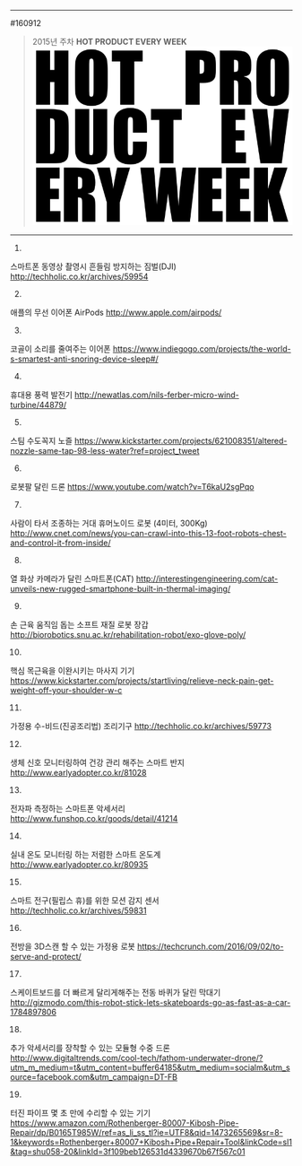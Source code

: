 
---  
#160912  
> 2015년 주차 **HOT PRODUCT EVERY WEEK**  
> ![pic](../image/MAIN.png)  

---  

1.
스마트폰 동영상 촬영시 흔들림 방지하는 짐벌(DJI)
http://techholic.co.kr/archives/59954

2.
애플의 무선 이어폰 AirPods
http://www.apple.com/airpods/

3.
코골이 소리를 줄여주는 이어폰
https://www.indiegogo.com/projects/the-world-s-smartest-anti-snoring-device-sleep#/


4.
휴대용 풍력 발전기
http://newatlas.com/nils-ferber-micro-wind-turbine/44879/

5.
스팀 수도꼭지 노즐
https://www.kickstarter.com/projects/621008351/altered-nozzle-same-tap-98-less-water?ref=project_tweet

6.
로봇팔 달린 드론
https://www.youtube.com/watch?v=T6kaU2sgPqo

7.
사람이 타서 조종하는 거대 휴머노이드 로봇 (4미터, 300Kg)
http://www.cnet.com/news/you-can-crawl-into-this-13-foot-robots-chest-and-control-it-from-inside/

8.
열 화상 카메라가 달린 스마트폰(CAT)
http://interestingengineering.com/cat-unveils-new-rugged-smartphone-built-in-thermal-imaging/

9.
손 근육 움직임 돕는 소프트 재질 로봇 장갑
http://biorobotics.snu.ac.kr/rehabilitation-robot/exo-glove-poly/

10.
핵심 목근육을 이완시키는 마사지 기기
https://www.kickstarter.com/projects/startliving/relieve-neck-pain-get-weight-off-your-shoulder-w-c

11.
가정용 수-비드(진공조리법) 조리기구
http://techholic.co.kr/archives/59773

12.
생체 신호 모니터링하여 건강 관리 해주는 스마트 반지
http://www.earlyadopter.co.kr/81028

13.
전자파 측정하는 스마트폰 악세서리
http://www.funshop.co.kr/goods/detail/41214

14.
실내 온도 모니터링 하는 저렴한 스마트 온도계
http://www.earlyadopter.co.kr/80935

15.
스마트 전구(필립스 휴)를 위한 모션 감지 센서
http://techholic.co.kr/archives/59831

16.
전방을 3D스캔 할 수 있는 가정용 로봇
https://techcrunch.com/2016/09/02/to-serve-and-protect/

17.
스케이트보드를 더 빠르게 달리게해주는 전동 바퀴가 달린 막대기
http://gizmodo.com/this-robot-stick-lets-skateboards-go-as-fast-as-a-car-1784897806

18.
추가 악세서리를 장착할 수 있는 모듈형 수중 드론
http://www.digitaltrends.com/cool-tech/fathom-underwater-drone/?utm_m_medium=t&utm_content=buffer64185&utm_medium=socialm&utm_source=facebook.com&utm_campaign=DT-FB

19.
터진 파이프 몇 초 만에 수리할 수 있는 기기
https://www.amazon.com/Rothenberger-80007-Kibosh-Pipe-Repair/dp/B0165T985W/ref=as_li_ss_tl?ie=UTF8&qid=1473265569&sr=8-1&keywords=Rothenberger+80007+Kibosh+Pipe+Repair+Tool&linkCode=sl1&tag=shu058-20&linkId=3f109beb126531d4339670b67f567c01

 
